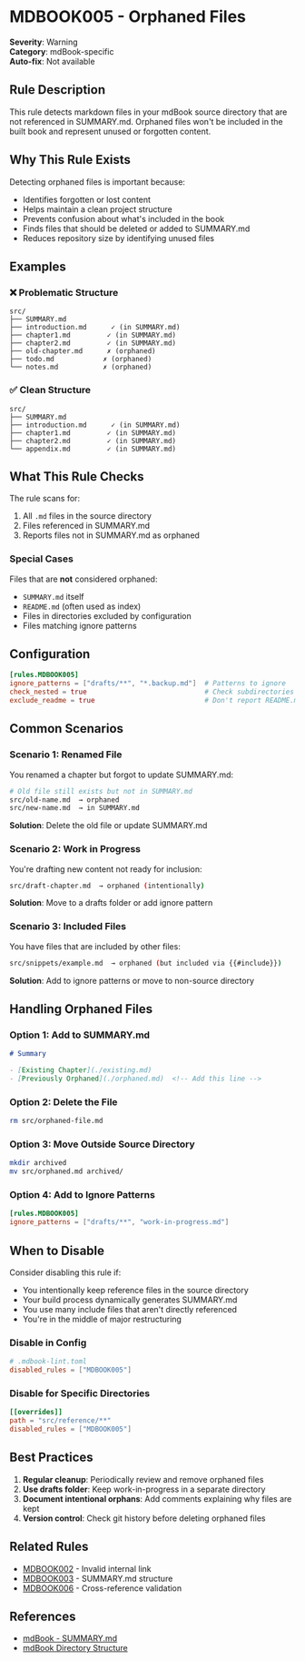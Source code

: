 # MDBOOK005 - Orphaned Files

**Severity**: Warning  
**Category**: mdBook-specific  
**Auto-fix**: Not available

## Rule Description

This rule detects markdown files in your mdBook source directory that are not referenced in SUMMARY.md. Orphaned files won't be included in the built book and represent unused or forgotten content.

## Why This Rule Exists

Detecting orphaned files is important because:
- Identifies forgotten or lost content
- Helps maintain a clean project structure
- Prevents confusion about what's included in the book
- Finds files that should be deleted or added to SUMMARY.md
- Reduces repository size by identifying unused files

## Examples

### ❌ Problematic Structure

```
src/
├── SUMMARY.md
├── introduction.md      ✓ (in SUMMARY.md)
├── chapter1.md         ✓ (in SUMMARY.md)
├── chapter2.md         ✓ (in SUMMARY.md)
├── old-chapter.md      ✗ (orphaned)
├── todo.md            ✗ (orphaned)
└── notes.md           ✗ (orphaned)
```

### ✅ Clean Structure

```
src/
├── SUMMARY.md
├── introduction.md      ✓ (in SUMMARY.md)
├── chapter1.md         ✓ (in SUMMARY.md)
├── chapter2.md         ✓ (in SUMMARY.md)
└── appendix.md         ✓ (in SUMMARY.md)
```

## What This Rule Checks

The rule scans for:
1. All `.md` files in the source directory
2. Files referenced in SUMMARY.md
3. Reports files not in SUMMARY.md as orphaned

### Special Cases

Files that are **not** considered orphaned:
- `SUMMARY.md` itself
- `README.md` (often used as index)
- Files in directories excluded by configuration
- Files matching ignore patterns

## Configuration

```toml
[rules.MDBOOK005]
ignore_patterns = ["drafts/**", "*.backup.md"]  # Patterns to ignore
check_nested = true                             # Check subdirectories (default: true)
exclude_readme = true                           # Don't report README.md (default: true)
```

## Common Scenarios

### Scenario 1: Renamed File
You renamed a chapter but forgot to update SUMMARY.md:
```bash
# Old file still exists but not in SUMMARY.md
src/old-name.md  → orphaned
src/new-name.md  → in SUMMARY.md
```

**Solution**: Delete the old file or update SUMMARY.md

### Scenario 2: Work in Progress
You're drafting new content not ready for inclusion:
```bash
src/draft-chapter.md  → orphaned (intentionally)
```

**Solution**: Move to a drafts folder or add ignore pattern

### Scenario 3: Included Files
You have files that are included by other files:
```bash
src/snippets/example.md  → orphaned (but included via {{#include}})
```

**Solution**: Add to ignore patterns or move to non-source directory

## Handling Orphaned Files

### Option 1: Add to SUMMARY.md
```markdown
# Summary

- [Existing Chapter](./existing.md)
- [Previously Orphaned](./orphaned.md)  <!-- Add this line -->
```

### Option 2: Delete the File
```bash
rm src/orphaned-file.md
```

### Option 3: Move Outside Source Directory
```bash
mkdir archived
mv src/orphaned.md archived/
```

### Option 4: Add to Ignore Patterns
```toml
[rules.MDBOOK005]
ignore_patterns = ["drafts/**", "work-in-progress.md"]
```

## When to Disable

Consider disabling this rule if:
- You intentionally keep reference files in the source directory
- Your build process dynamically generates SUMMARY.md
- You use many include files that aren't directly referenced
- You're in the middle of major restructuring

### Disable in Config

```toml
# .mdbook-lint.toml
disabled_rules = ["MDBOOK005"]
```

### Disable for Specific Directories

```toml
[[overrides]]
path = "src/reference/**"
disabled_rules = ["MDBOOK005"]
```

## Best Practices

1. **Regular cleanup**: Periodically review and remove orphaned files
2. **Use drafts folder**: Keep work-in-progress in a separate directory
3. **Document intentional orphans**: Add comments explaining why files are kept
4. **Version control**: Check git history before deleting orphaned files

## Related Rules

- [MDBOOK002](./mdbook002.html) - Invalid internal link
- [MDBOOK003](./mdbook003.html) - SUMMARY.md structure
- [MDBOOK006](./mdbook006.html) - Cross-reference validation

## References

- [mdBook - SUMMARY.md](https://rust-lang.github.io/mdBook/format/summary.html)
- [mdBook Directory Structure](https://rust-lang.github.io/mdBook/guide/creating.html)